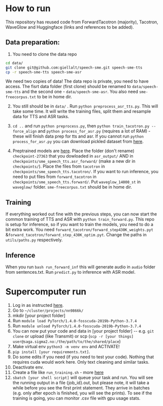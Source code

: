 
# How to run
This repository has reused code from ForwardTacotron (majority), Tacotron, WaveGlow and Huggingface (links and references to be added).

## Data preparation:
1. You need to clone the data repo 
```sh
cd data/
git clone git@github.com:giellalt/speech-sme.git speech-sme-tts
cp -r speech-sme-tts speech-sme-asr
```

We need two copies of data! The data repo is private, you need to have access. The fisrt data folder (first clone) should be renamed to `data/speech-sme-tts` and the second one - `data/speech-sme-asr`. You also need `sme-freecorpus.txt` to be in home dir. 

2. You still should be in `data/` . Run `python preprocess_asr_tts.py`. This will take some time. It will write the training files, split them and resample data for TTS and ASR tasks. 


3. `cd ..` and run `python preprocess.py`, then `python train_tacotron.py --force_align` and `python process_for_asr.py` (requires a lot of RAM) - these will finish data prep for tts and asr. If you cannot run `python process_for_asr.py` you can download pickled dataset from  [here](https://drive.google.com/drive/folders/18nTVbsUlkbN4duvcbIeSS_gNsmG5bOiZ?usp=sharing).
 
4. Preptrained models are [here](https://drive.google.com/drive/folders/18nTVbsUlkbN4duvcbIeSS_gNsmG5bOiZ?usp=sharing). Place the folder (don't rename) `checkpoint-27363` that you dowloaded in `asr_output/` AND in  `checkpoints/sme_speech_tts.asr_forward/` (make a new dir in `checkpoints/`). Place the files from `tacotron` in `checkpoints/sme_speech_tts.tacotron/`. If you want to run inference, you need to put files from `forward_tacotron` in `checkpoints/sme_speech_tts.forward/`.
Put `waveglow_14000_st` in `waveglow/` folder.
`sme-freecorpus.txt` should be in home dir. 

## Training

If everything worked out fine with the previous steps, you can now start the common training of TTS and ASR with `python train_forward.py`. This repo is setup for inference, so if you want to train the models, you need to do a bit extra work. You need `forward_tacotron/forward_step430K_weights.pyt` &`forward_tacotron/forward_step_430K_optim.pyt`. Change the paths in `utils/paths.py` respectively.

## Inference

When you run `bash run_forward_inf` this will generate audio in `audio` folder from sentences.txt.
Run `predict.py` to inference with ASR model.


# Supercomputer run

1. Log in as instructed [here](https://documentation.sigma2.no/getting_started/getting_started.html). 
2. Go to `~/cluster/projects/nn9866k/`
4. mkdir [your project folder]
5. Run `module load PyTorch/1.4.0-fosscuda-2019b-Python-3.7.4 `
6. Run `module unload PyTorch/1.4.0-fosscuda-2019b-Python-3.7.4 `
7. You can now put your code and data in [your project folder] -- e.g. `git clone` or upload (like Transmit) or scp (`scp -r [your things] user@saga.sigma2.no:/the/path/to/the/shared/place`)
8. Make virtual env `python3 -m venv env` and ACTIVATE!
9. `pip install [your requirements.txt]`.
10. Do some edits if you need (if you need to test your code). Nothing that requires cuda would work here. Only text cleaning and similar tasks. 
11. Deactivate env.
12. Create a file like `run_training.sh` - more [here](https://documentation.sigma2.no/getting_started/tutorials/gpu.html)
13. `sbatch [your shell script]` will queue your task and run. You will see the running output in a file {job_id}.out, but please note, it will take a while before you see the first print statement. They arrive in batches (e.g. only after epoch is finished, you will see the prints). To see if the training is going, you can monitor .csv file with gpu usage stats. 
